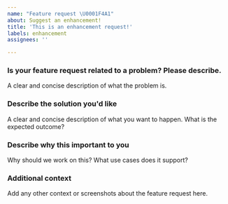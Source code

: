 ```yaml
---
name: "Feature request \U0001F4A1"
about: Suggest an enhancement!
title: 'This is an enhancement request!'
labels: enhancement
assignees: ''

---
```


<!--
Before opening a new issue, please search existing issues: https://github.com/newrelic/developer-website/issues. 

 DISCLAIMER: Not every feature request will be worked on, but hearing about what you want is important. Don't be afraid to add a feature request! -->

### Is your feature request related to a problem? Please describe.
A clear and concise description of what the problem is.

### Describe the solution you'd like
A clear and concise description of what you want to happen. What is the expected outcome?

### Describe why this important to you
Why should we work on this? What use cases does it support? 

### Additional context
Add any other context or screenshots about the feature request here.
